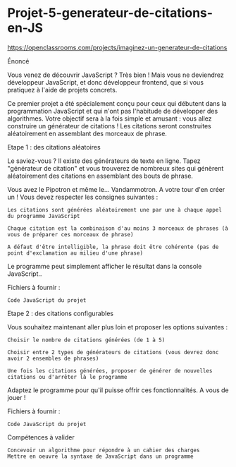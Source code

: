 # Projet-5-generateur-de-citations-en-JS
https://openclassrooms.com/projects/imaginez-un-generateur-de-citations



Énoncé

Vous venez de découvrir JavaScript ? Très bien ! Mais vous ne deviendrez développeur JavaScript, et donc développeur frontend, que si vous pratiquez à l'aide de projets concrets.

Ce premier projet a été spécialement conçu pour ceux qui débutent dans la programmation JavaScript et qui n'ont pas l'habitude de développer des algorithmes. Votre objectif sera à la fois simple et amusant : vous allez construire un générateur de citations ! Les citations seront construites aléatoirement en assemblant des morceaux de phrase.


Etape 1 : des citations aléatoires

Le saviez-vous ? Il existe des générateurs de texte en ligne. Tapez "générateur de citation" et vous trouverez de nombreux sites qui génèrent aléatoirement des citations en assemblant des bouts de phrase.

Vous avez le Pipotron et même le... Vandammotron. A votre tour d'en créer un ! Vous devez respecter les consignes suivantes :

    Les citations sont générées aléatoirement une par une à chaque appel du programme JavaScript

    Chaque citation est la combinaison d'au moins 3 morceaux de phrases (à vous de préparer ces morceaux de phrase)

    A défaut d'être intelligible, la phrase doit être cohérente (pas de point d'exclamation au milieu d'une phrase)

Le programme peut simplement afficher le résultat dans la console JavaScript..

Fichiers à fournir :

    Code JavaScript du projet



Etape 2 : des citations configurables

Vous souhaitez maintenant aller plus loin et proposer les options suivantes :

    Choisir le nombre de citations générées (de 1 à 5)

    Choisir entre 2 types de générateurs de citations (vous devrez donc avoir 2 ensembles de phrases)

    Une fois les citations générées, proposer de générer de nouvelles citations ou d'arrêter là le programme

Adaptez le programme pour qu'il puisse offrir ces fonctionnalités. A vous de jouer !

Fichiers à fournir :

    Code JavaScript du projet

 
Compétences à valider

    Concevoir un algorithme pour répondre à un cahier des charges
    Mettre en oeuvre la syntaxe de JavaScript dans un programme


